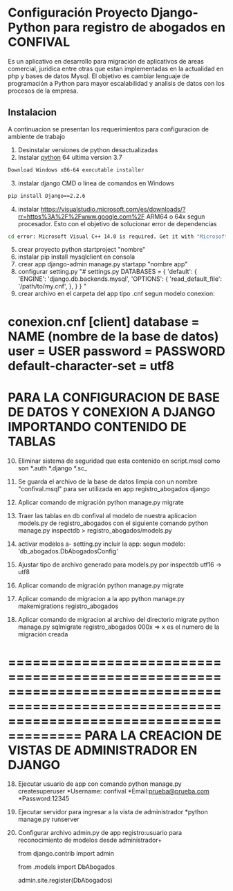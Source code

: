 # Configuración Proyecto Django-Python para registro de abogados en CONFIVAL

Es un aplicativo en desarrollo para migración de aplicativos de areas comercial, juridica entre otras que estan
implementadas en la actualidad en php y bases de datos Mysql. El objetivo es cambiar lenguaje de programación a Python 
para mayor escalabilidad y analisis de datos con los procesos de la empresa. 

## Instalacion
A continuacion se presentan los requerimientos para configuracion de ambiente de trabajo 


1. Desinstalar versiones de python desactualizadas
2. Instalar [python](https://www.python.org/downloads/windows/) 64 ultima version 3.7
```bash
Download Windows x86-64 executable installer
```
3. instalar django CMD o linea de comandos en Windows
```bash
pip install Django==2.2.6
```
4. instalar https://visualstudio.microsoft.com/es/downloads/?rr=https%3A%2F%2Fwww.google.com%2F ARM64 o 64x segun procesador.
Esto con el objetivo de solucionar error de dependencias 
```bash
cd error: Microsoft Visual C++ 14.0 is required. Get it with "Microsoft Visual C++ Build Tools": http://landinghub.
```
5. crear proyecto python startproject "nombre"
6. instalar pip install mysqlclient en consola
7. crear app django-admin manage.py startapp "nombre app"
8. configurar setting.py
    "# settings.py
DATABASES = {
    'default': {
        'ENGINE': 'django.db.backends.mysql',
        'OPTIONS': {
            'read_default_file': '/path/to/my.cnf',
        },
    }
}
"
9. crear archivo en el carpeta del app tipo .cnf segun modelo conexion:

conexion.cnf
[client]
database = NAME (nombre de la base de datos)
user = USER
password = PASSWORD
default-character-set = utf8
=========================================================================================================================================
PARA LA CONFIGURACION DE BASE DE DATOS Y CONEXION A DJANGO IMPORTANDO CONTENIDO DE TABLAS 
=========================================================================================================================================

10. Eliminar sistema de seguridad que esta contenido en script.msql como son
	*.auth
	*.django
	*.sc_
11. Se guarda el archivo de la base de datos limpia con un nombre "confival.msql" para ser utilizada en 
app registro_abogados django

12. Aplicar comando de migración
	python manage.py migrate

13. Traer las tablas en db confival al modelo de nuestra aplicacion models.py de registro_abogados
con el siguiente comando
	python manage.py inspectdb > registro_abogados/models.py

14. activar modelos 
   a- setting.py incluir la app:
	segun modelo:
	'db_abogados.DbAbogadosConfig'

15. Ajustar tipo de archivo generado para models.py por inspectdb utf16 -> utf8

16. Aplicar comando de migración
	python manage.py migrate

17. Aplicar comando de migracion a la app
	python manage.py makemigrations registro_abogados

18. Aplicar comando de migracion al archivo del directorio migrate
	python manage.py sqlmigrate registro_abogados 000x  => x es el numero de la migración creada
	

===========================================================================================================================================
PARA LA CREACION DE VISTAS DE ADMINISTRADOR EN DJANGO
===========================================================================================================================================

18. Ejecutar usuario de app con comando python manage.py createsuperuser
	*Username: confival
	*Email:prueba@prueba.com
	*Password:12345

19. Ejecutar servidor para ingresar a la vista de administrador
	*python manage.py runserver

20. Configurar archivo admin.py de app registro:usuario para reconocimiento de modelos desde administrador+

	from django.contrib import admin

	from .models import DbAbogados

	admin.site.register(DbAbogados)